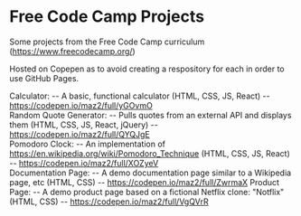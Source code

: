 # Free Code Camp Projects
Some projects from the Free Code Camp curriculum (https://www.freecodecamp.org/)  

Hosted on Copepen as to avoid creating a respository for each in order to use GitHub Pages.  

Calculator:
  -- A basic, functional calculator (HTML, CSS, JS, React)
  -- https://codepen.io/maz2/full/yGOvmO    
Random Quote Generator:
  -- Pulls quotes from an external API and displays them (HTML, CSS, JS, React, jQuery)
  -- https://codepen.io/maz2/full/QYQJgE  
Pomodoro Clock:
  -- An implementation of https://en.wikipedia.org/wiki/Pomodoro_Technique (HTML, CSS, JS, React)
  -- https://codepen.io/maz2/full/XOZyeV  
Documentation Page:
  -- A demo documentation page similar to a Wikipedia page, etc (HTML, CSS)
  -- https://codepen.io/maz2/full/ZwrmaX 
Product Page:
  -- A demo product page based on a fictional Netflix clone: "Notflix" (HTML, CSS)
  -- https://codepen.io/maz2/full/VgQVrR
